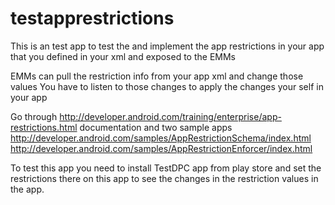 # testapprestrictions
This is an test app to test the and implement the app restrictions in your app that you defined in your xml 
and exposed to the EMMs

EMMs can pull the restriction info from your app xml and change those values
You have to listen to those changes to apply the changes your self in your app

Go through http://developer.android.com/training/enterprise/app-restrictions.html documentation
and two sample apps 
http://developer.android.com/samples/AppRestrictionSchema/index.html 
http://developer.android.com/samples/AppRestrictionEnforcer/index.html

To test this app you need to install TestDPC app from play store and set the restrictions there on this app
to see the changes in the restriction values in the app. 
     

